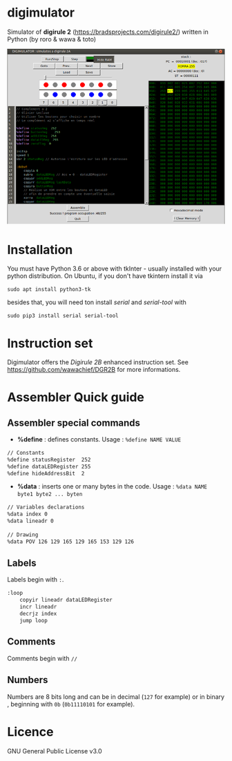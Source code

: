 # digimulator
Simulator of **digirule 2** (https://bradsprojects.com/digirule2/) written in Python (by roro &amp; wawa &amp; toto)

![Screen capture](screen.png)

# Installation

You must have Python 3.6 or above with tkInter - usually installed with your python distribution.
On Ubuntu, if you don't have tkintern install it via
```
sudo apt install python3-tk
```

besides that, you will need ton install *serial* and *serial-tool* with
```
sudo pip3 install serial serial-tool
```

# Instruction set

Digimulator offers the *Digirule 2B* enhanced instruction set. See https://github.com/wawachief/DGR2B for more informations.

# Assembler Quick guide

## Assembler special commands

- **%define** : defines constants. Usage : `%define NAME VALUE`
```
// Constants
%define statusRegister  252
%define dataLEDRegister 255
%define hideAddressBit  2
```
- **%data** : inserts one or many bytes in the code. Usage : `%data NAME byte1 byte2 ... byten`
```
// Variables declarations
%data index 0
%data lineadr 0

// Drawing
%data POV 126 129 165 129 165 153 129 126
```

## Labels
Labels begin with `:`.
```
:loop
	copyir lineadr dataLEDRegister
	incr lineadr
	decrjz index
	jump loop
```
## Comments

Comments begin with `//`

## Numbers 

Numbers are 8 bits long and can be in decimal (`127` for example) or in binary , beginning with `0b` (`0b11110101` for example).


# Licence
GNU General Public License v3.0
